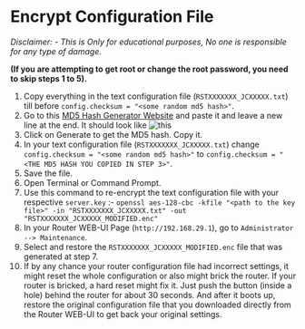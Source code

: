 # Encrypt Configuration File

*Disclaimer: - This is Only for educational purposes, No one is responsible for any type of damage.*

**(If you are attempting to get root or change the root password, you need to skip steps 1 to 5).**

1. Copy everything in the text configuration file (`RSTXXXXXXX_JCXXXXX.txt`) till before `config.checksum = "<some random md5 hash>"`.
2. Go to this [MD5 Hash Generator Website](https://passwordsgenerator.net/md5-hash-generator/) and paste it and leave a new line at the end. It should look like ![this](https://i.imgur.com/mAle1mi.png) 
3. Click on Generate to get the MD5 hash. Copy it.
4. In your text configuration file (`RSTXXXXXXX_JCXXXXX.txt`) change `config.checksum = "<some random md5 hash>"` to `config.checksum = "<THE MD5 HASH YOU COPIED IN STEP 3>"`.
5. Save the file.
6. Open Terminal or Command Prompt.
7. Use this command to re-encrypt the text configuration file with your respective `server.key` :- 
`openssl aes-128-cbc -kfile "<path to the key file>" -in "RSTXXXXXXX_JCXXXXX.txt" -out "RSTXXXXXXX_JCXXXXX_MODIFIED.enc"`
8. In your Router WEB-UI Page (`http://192.168.29.1`), go to `Administrator --> Maintenance`.
9. Select and restore the `RSTXXXXXXX_JCXXXXX_MODIFIED.enc` file that was generated at step 7.
10. If by any chance your router configuration file had incorrect settings, it might reset the whole configuration or also might brick the router. If your router is bricked, a hard reset might fix it. Just push the button (inside a hole) behind the router for about 30 seconds. And after it boots up, restore the original configuration file that you downloaded directly from the Router WEB-UI to get back your original settings.
